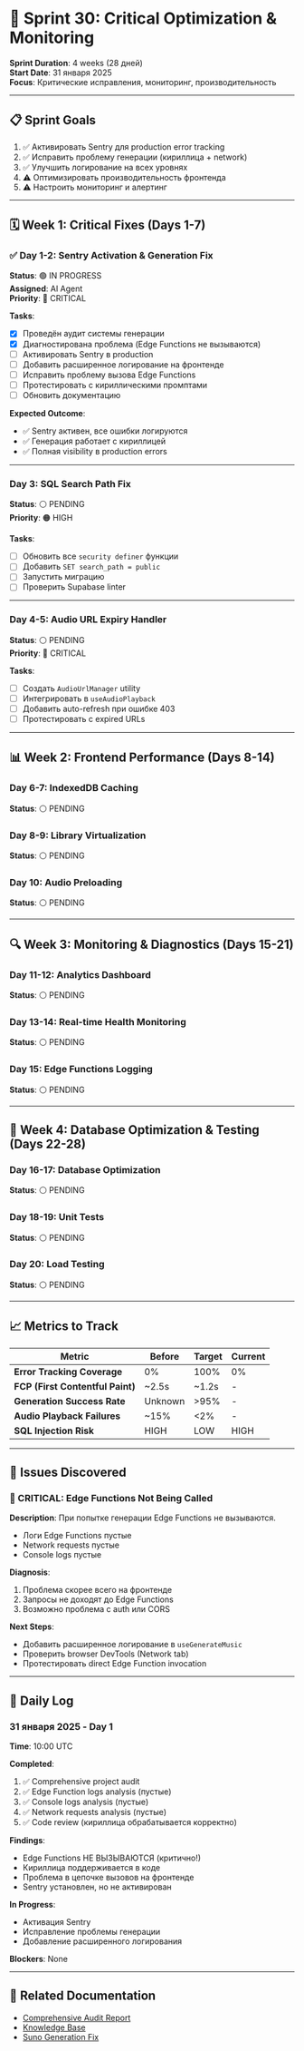 # 🚀 Sprint 30: Critical Optimization & Monitoring

**Sprint Duration**: 4 weeks (28 дней)  
**Start Date**: 31 января 2025  
**Focus**: Критические исправления, мониторинг, производительность

---

## 📋 Sprint Goals

1. ✅ Активировать Sentry для production error tracking
2. ✅ Исправить проблему генерации (кириллица + network)
3. ✅ Улучшить логирование на всех уровнях
4. ⚠️ Оптимизировать производительность фронтенда
5. ⚠️ Настроить мониторинг и алертинг

---

## 🗓️ Week 1: Critical Fixes (Days 1-7)

### ✅ Day 1-2: Sentry Activation & Generation Fix
**Status**: 🟢 IN PROGRESS  
**Assigned**: AI Agent  
**Priority**: 🔴 CRITICAL

**Tasks**:
- [x] Проведён аудит системы генерации
- [x] Диагностирована проблема (Edge Functions не вызываются)
- [ ] Активировать Sentry в production
- [ ] Добавить расширенное логирование на фронтенде
- [ ] Исправить проблему вызова Edge Functions
- [ ] Протестировать с кириллическими промптами
- [ ] Обновить документацию

**Expected Outcome**:
- ✅ Sentry активен, все ошибки логируются
- ✅ Генерация работает с кириллицей
- ✅ Полная visibility в production errors

---

### Day 3: SQL Search Path Fix
**Status**: ⚪ PENDING  
**Priority**: 🟠 HIGH

**Tasks**:
- [ ] Обновить все `security definer` функции
- [ ] Добавить `SET search_path = public`
- [ ] Запустить миграцию
- [ ] Проверить Supabase linter

---

### Day 4-5: Audio URL Expiry Handler
**Status**: ⚪ PENDING  
**Priority**: 🔴 CRITICAL

**Tasks**:
- [ ] Создать `AudioUrlManager` utility
- [ ] Интегрировать в `useAudioPlayback`
- [ ] Добавить auto-refresh при ошибке 403
- [ ] Протестировать с expired URLs

---

## 📊 Week 2: Frontend Performance (Days 8-14)

### Day 6-7: IndexedDB Caching
**Status**: ⚪ PENDING

### Day 8-9: Library Virtualization
**Status**: ⚪ PENDING

### Day 10: Audio Preloading
**Status**: ⚪ PENDING

---

## 🔍 Week 3: Monitoring & Diagnostics (Days 15-21)

### Day 11-12: Analytics Dashboard
**Status**: ⚪ PENDING

### Day 13-14: Real-time Health Monitoring
**Status**: ⚪ PENDING

### Day 15: Edge Functions Logging
**Status**: ⚪ PENDING

---

## 🧪 Week 4: Database Optimization & Testing (Days 22-28)

### Day 16-17: Database Optimization
**Status**: ⚪ PENDING

### Day 18-19: Unit Tests
**Status**: ⚪ PENDING

### Day 20: Load Testing
**Status**: ⚪ PENDING

---

## 📈 Metrics to Track

| Metric | Before | Target | Current |
|--------|--------|--------|---------|
| **Error Tracking Coverage** | 0% | 100% | 0% |
| **FCP (First Contentful Paint)** | ~2.5s | ~1.2s | - |
| **Generation Success Rate** | Unknown | >95% | - |
| **Audio Playback Failures** | ~15% | <2% | - |
| **SQL Injection Risk** | HIGH | LOW | HIGH |

---

## 🐛 Issues Discovered

### 🔴 CRITICAL: Edge Functions Not Being Called
**Description**: При попытке генерации Edge Functions не вызываются.
- Логи Edge Functions пустые
- Network requests пустые
- Console logs пустые

**Diagnosis**:
1. Проблема скорее всего на фронтенде
2. Запросы не доходят до Edge Functions
3. Возможно проблема с auth или CORS

**Next Steps**:
- Добавить расширенное логирование в `useGenerateMusic`
- Проверить browser DevTools (Network tab)
- Протестировать direct Edge Function invocation

---

## 📝 Daily Log

### 31 января 2025 - Day 1
**Time**: 10:00 UTC

**Completed**:
1. ✅ Comprehensive project audit
2. ✅ Edge Function logs analysis (пустые)
3. ✅ Console logs analysis (пустые)
4. ✅ Network requests analysis (пустые)
5. ✅ Code review (кириллица обрабатывается корректно)

**Findings**:
- Edge Functions НЕ ВЫЗЫВАЮТСЯ (критично!)
- Кириллица поддерживается в коде
- Проблема в цепочке вызовов на фронтенде
- Sentry установлен, но не активирован

**In Progress**:
- Активация Sentry
- Исправление проблемы генерации
- Добавление расширенного логирования

**Blockers**: None

---

## 🔗 Related Documentation

- [Comprehensive Audit Report](../audit-reports/COMPREHENSIVE_AUDIT_2025-01-31.md)
- [Knowledge Base](../KNOWLEDGE_BASE.md)
- [Suno Generation Fix](../SUNO_GENERATION_FIX.md)
